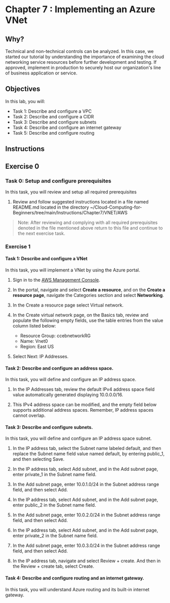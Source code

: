 # Chapter 7 : Implementing an Azure VNet


## Why?

Technical and non-technical controls can be analyzed. In this case, we started our tutorial by understanding the importance of examining the cloud networking service resources before further development and testing. If approved, implement in production to securely host our organization's line of business application or service.

## Objectives

In this lab, you will:

+ Task 1: Describe and configure a VPC
+ Task 2: Describe and configure a CIDR
+ Task 3: Describe and configure subnets
+ Task 4: Describe and configure an internet gateway
+ Task 5: Describe and configure routing


## Instructions

## Exercise 0

### Task 0: Setup and configure prerequisites

In this task, you will review and setup all required prerequisites

1. Review and follow suggested instructions located in a file named README.md located in the directory ~/Cloud-Computing-for-Beginners/tree/main/Instructions/Chapter7/VNET/AWS

> Note: After reviewing and complying with all required prerequisites denoted in the file mentioned above return to this file and continue to the next exercise task.

### Exercise 1

#### Task 1: Describe and configure a VNet

In this task, you will implement a VNet by using the Azure portal.

1. Sign in to the [AWS Management Console](https://console.aws.amazon.com/console/).

1.	In the portal, navigate and select **Create a resource**, and on the **Create a resource page**, navigate the Categories section and select **Networking**.

1. In the Create a resource page select Virtual network.

1. In the Create virtual network page, on the Basics tab, review and populate the following empty fields, use the table entries from the value column listed below:
    - Resource Group: ccebnetworkRG
    - Name: Vnet0
    - Region: East US
1.	Select Next: IP Addresses.

#### Task 2: Describe and configure an address space.
In this task, you will define and configure an IP address space.

1.	In the IP Addresses tab, review the default IPv4 address space field value automatically generated displaying 10.0.0.0/16.

2.	This IPv4 address space can be modified, and the empty field below supports additional address spaces. Remember, IP address spaces cannot overlap.

#### Task 3: Describe and configure subnets.
In this task, you will define and configure an IP address space subnet.

1.	In the IP address tab, select the Subnet name labeled default, and then replace the Subnet name field value named default, by entering public_1, and then selecting Save.

2.	In the IP address tab, select Add subnet, and in the Add subnet page, enter private_1 in the Subnet name field.

3.	In the Add subnet page, enter 10.0.1.0/24 in the Subnet address range field, and then select Add.

4.	In the IP address tab, select Add subnet, and in the Add subnet page, enter public_2 in the Subnet name field.

5.	In the Add subnet page, enter 10.0.2.0/24 in the Subnet address range field, and then select Add.

6.	In the IP address tab, select Add subnet, and in the Add subnet page, enter private_2 in the Subnet name field.

7.	In the Add subnet page, enter 10.0.3.0/24 in the Subnet address range field, and then select Add.

8.	In the IP address tab, navigate and select Review + create. And then in the Review + create tab, select Create.

#### Task 4: Describe and configure routing and an internet gateway.
In this task, you will understand Azure routing and its built-in internet gateway.





